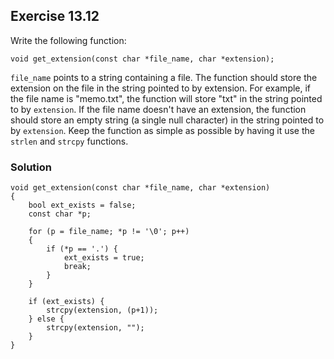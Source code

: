 ## Exercise 13.12

Write the following function:
```
void get_extension(const char *file_name, char *extension);
```
`file_name` points to a string containing a file. The function should store the extension on the file in the string pointed to by extension. For example, if the file name is "memo.txt", the function will store "txt" in the string pointed to by `extension`.  If the file name doesn't have an extension, the function should store an empty string (a single null character) in the string pointed to by `extension`. Keep the function as simple as possible by having it use the `strlen` and `strcpy` functions.

### Solution
```
void get_extension(const char *file_name, char *extension)
{
    bool ext_exists = false;
    const char *p;

    for (p = file_name; *p != '\0'; p++)
    {
        if (*p == '.') {
            ext_exists = true;
            break;
        }
    }

    if (ext_exists) {
        strcpy(extension, (p+1));
    } else {
        strcpy(extension, "");
    }
}
```
